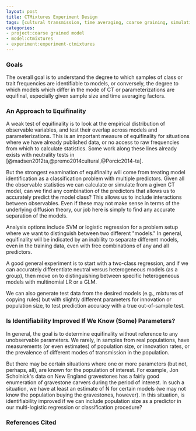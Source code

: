 ```yaml
---
layout: post
title: CTMixtures Experiment Design
tags: [cultural transmission, time averaging, coarse graining, simulation, dissertation, experiments, experiment-ctmixture]
categories: 
- project:coarse grained model
- model:ctmixtures
- experiment:experiment-ctmixtures
---
```


### Goals ###

The overall goal is to understand the degree to which samples of class or trait frequencies are identifiable to models, or conversely, the degree to which models which differ in the mode of CT or parameterizations are equifinal, especially given sample size and time averaging factors.  

### An Approach to Equifinality ###

A weak test of equifinality is to look at the empirical distribution of observable variables, and test their overlap across models and parameterizations.  This is an important measure of equifinality for situations where we have already published data, or no access to raw frequencies from which to calculate statistics.  Some work along these lines already exists with neutrality tests in [@madsen2012ta,@premo2014cultural,@Porcic2014-ta].  

But the strongest examination of equifinality will come from treating model identification as a classification problem with multiple predictors.  Given all the observable statistics we can calculate or simulate from a given CT model, can we find any combination of the predictors that allows us to accurately predict the model class?  This allows us to include interactions between observables.  Even if these may not make sense in terms of the underlying diffusion theory, our job here is simply to find any accurate separation of the models.  

Analysis options include SVM or logistic regression for a problem setup where we want to distinguish between two different "models."  In general, equifinality will be indicated by an inability to separate different models, even in the training data, even with free combinations of any and all predictors.  

A good general experiment is to start with a two-class regression, and if we can accurately differentiate neutral versus heterogeneous models (as a group), then move on to distinguishing between specific heterogeneous models with multinomial LR or a GLM.  

We can also generate test data from the desired models (e.g., mixtures of copying rules) but with slightly different parameters for innovation or population size, to test prediction accuracy with a true out-of-sample test.  

### Is Identifiability Improved If We Know (Some) Parameters? ###

In general, the goal is to determine equifinality without reference to any unobservable parameters.  We rarely, in samples from real populations, have measurements (or even estimates) of population size, or innovation rates, or the prevalence of different modes of transmission in the population.  

But there may be certain situations where one or more parameters (but not, perhaps, all), are known for the population of interest.  For example, Jon Scholnick's data on New England gravestones has a fairly good enumeration of gravestone carvers during the period of interest.  In such a situation, we have at least an estimate of N for certain models (we may not know the population buying the gravestones, however).  In this situation, is identifiability improved if we can include population size as a predictor in our multi-logistic regression or classification procedure?  


### References Cited ###
